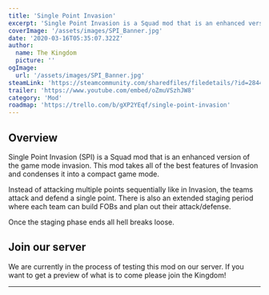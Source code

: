 ```yaml
---
title: 'Single Point Invasion'
excerpt: 'Single Point Invasion is a Squad mod that is an enhanced version of the game mode invasion.'
coverImage: '/assets/images/SPI_Banner.jpg'
date: '2020-03-16T05:35:07.322Z'
author:
  name: The Kingdom
  picture: ''
ogImage:
  url: '/assets/images/SPI_Banner.jpg'
steamLink: 'https://steamcommunity.com/sharedfiles/filedetails/?id=2844305020'
trailer: 'https://www.youtube.com/embed/oZmuVSzhJW8'
category: 'Mod'
roadmap: 'https://trello.com/b/gXP2YEqf/single-point-invasion'
---
```


## Overview

Single Point Invasion (SPI) is a Squad mod that is an enhanced version of the game mode invasion. This mod takes all of the best features of Invasion and condenses it into a compact game mode.

Instead of attacking multiple points sequentially like in Invasion, the teams attack and defend a single point. There is also an extended staging period where each team can build FOBs and plan out their attack/defense.

Once the staging phase ends all hell breaks loose.

## Join our server

We are currently in the process of testing this mod on our server. If you want to get a preview of what is to come please join the Kingdom!

---
